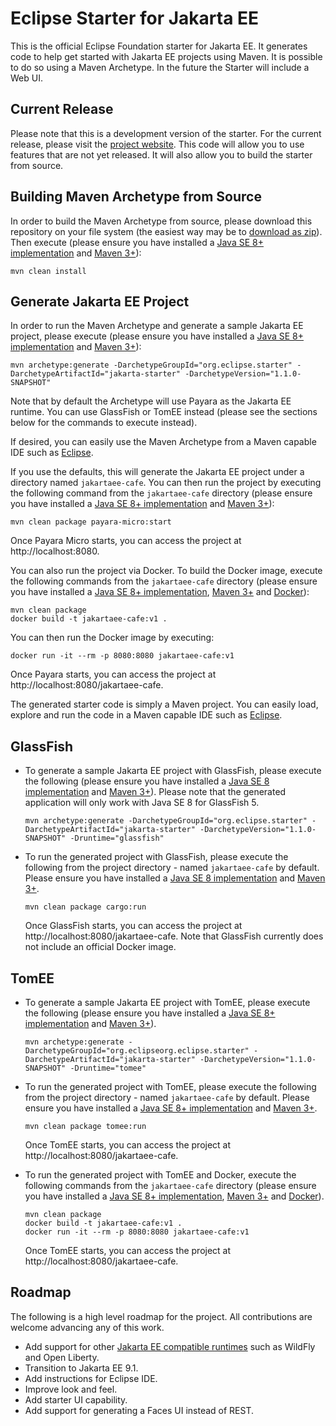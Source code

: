 # Eclipse Starter for Jakarta EE
This is the official Eclipse Foundation starter for Jakarta EE. It generates code to help get started with Jakarta EE projects using Maven. It is possible to do so using a Maven Archetype. In the future the Starter will include a Web UI.

## Current Release
Please note that this is a development version of the starter. For the current release, please visit the [project website](https://eclipse-ee4j.github.io/starter/). This code will allow you to use features that are not yet released. It will also allow you to build the starter from source.

## Building Maven Archetype from Source
In order to build the Maven Archetype from source, please download this repository on your file system (the easiest way may be to [download as zip](https://github.com/eclipse-ee4j/starter/archive/refs/heads/master.zip)). Then execute (please ensure you have installed a [Java SE 8+ implementation](https://adoptium.net/?variant=openjdk8) and [Maven 3+](https://maven.apache.org/download.cgi)):

```
mvn clean install
```

## Generate Jakarta EE Project
In order to run the Maven Archetype and generate a sample Jakarta EE project, please execute (please ensure you have installed a [Java SE 8+ implementation](https://adoptium.net/?variant=openjdk8) and [Maven 3+](https://maven.apache.org/download.cgi)):

```
mvn archetype:generate -DarchetypeGroupId="org.eclipse.starter" -DarchetypeArtifactId="jakarta-starter" -DarchetypeVersion="1.1.0-SNAPSHOT"
```

Note that by default the Archetype will use Payara as the Jakarta EE runtime. You can use GlassFish or TomEE instead (please see the sections below for the commands to execute instead).

If desired, you can easily use the Maven Archetype from a Maven capable IDE such as [Eclipse](https://www.eclipse.org/ide).

If you use the defaults, this will generate the Jakarta EE project under a directory named `jakartaee-cafe`. You can then run the project by executing the following command from the `jakartaee-cafe` directory (please ensure you have installed a [Java SE 8+ implementation](https://adoptium.net/?variant=openjdk8) and [Maven 3+](https://maven.apache.org/download.cgi)):

```
mvn clean package payara-micro:start
```

Once Payara Micro starts, you can access the project at http://localhost:8080.

You can also run the project via Docker. To build the Docker image, execute the following commands from the `jakartaee-cafe` directory (please ensure you have installed a [Java SE 8+ implementation](https://adoptium.net/?variant=openjdk8), [Maven 3+](https://maven.apache.org/download.cgi) and [Docker](https://docs.docker.com/get-docker/)): 

```
mvn clean package
docker build -t jakartaee-cafe:v1 .
```

You can then run the Docker image by executing:

```
docker run -it --rm -p 8080:8080 jakartaee-cafe:v1
```

Once Payara starts, you can access the project at http://localhost:8080/jakartaee-cafe.

The generated starter code is simply a Maven project. You can easily load, explore and run the code in a Maven capable IDE such as [Eclipse](https://www.eclipse.org/ide).

## GlassFish
* To generate a sample Jakarta EE project with GlassFish, please execute the following (please ensure you have installed a [Java SE 8 implementation](https://adoptium.net/?variant=openjdk8) and [Maven 3+](https://maven.apache.org/download.cgi)). Please note that the generated application will only work with Java SE 8 for GlassFish 5.

  ```
  mvn archetype:generate -DarchetypeGroupId="org.eclipse.starter" -DarchetypeArtifactId="jakarta-starter" -DarchetypeVersion="1.1.0-SNAPSHOT" -Druntime="glassfish"
  ```

* To run the generated project with GlassFish, please execute the following from the project directory - named `jakartaee-cafe` by default. Please ensure you have installed a [Java SE 8 implementation](https://adoptium.net/?variant=openjdk8) and [Maven 3+](https://maven.apache.org/download.cgi).

  ```
  mvn clean package cargo:run
  ```
 
  Once GlassFish starts, you can access the project at http://localhost:8080/jakartaee-cafe.
  Note that GlassFish currently does not include an official Docker image.
  
## TomEE
* To generate a sample Jakarta EE project with TomEE, please execute the following (please ensure you have installed a [Java SE 8+ implementation](https://adoptium.net/?variant=openjdk8) and [Maven 3+](https://maven.apache.org/download.cgi)).

  ```
  mvn archetype:generate -DarchetypeGroupId="org.eclipseorg.eclipse.starter" -DarchetypeArtifactId="jakarta-starter" -DarchetypeVersion="1.1.0-SNAPSHOT" -Druntime="tomee"
  ```

* To run the generated project with TomEE, please execute the following from the project directory - named `jakartaee-cafe` by default. Please ensure you have installed a [Java SE 8+ implementation](https://adoptium.net/?variant=openjdk8) and [Maven 3+](https://maven.apache.org/download.cgi).

  ```
  mvn clean package tomee:run
  ```
 
  Once TomEE starts, you can access the project at http://localhost:8080/jakartaee-cafe.

* To run the generated project with TomEE and Docker, execute the following commands from the `jakartaee-cafe` directory (please ensure you have installed a [Java SE 8+ implementation](https://adoptium.net/?variant=openjdk8), [Maven 3+](https://maven.apache.org/download.cgi) and [Docker](https://docs.docker.com/get-docker/)).

  ```
  mvn clean package
  docker build -t jakartaee-cafe:v1 .
  docker run -it --rm -p 8080:8080 jakartaee-cafe:v1
  ```
  
  Once TomEE starts, you can access the project at http://localhost:8080/jakartaee-cafe.

## Roadmap
The following is a high level roadmap for the project. All contributions are welcome advancing any of this work.
* Add support for other [Jakarta EE compatible runtimes](https://jakarta.ee/compatibility) such as WildFly and Open Liberty.
* Transition to Jakarta EE 9.1.
* Add instructions for Eclipse IDE.
* Improve look and feel.
* Add starter UI capability.
* Add support for generating a Faces UI instead of REST.
